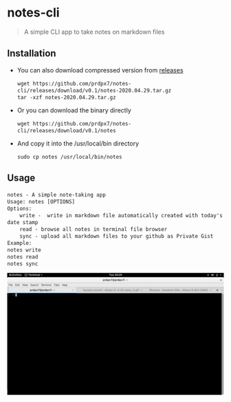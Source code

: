 # notes-cli
> A simple CLI app to take notes on markdown files

## Installation
* You can also download compressed version from [releases](https://github.com/prdpx7/notes-cli/releases)
    ```
    wget https://github.com/prdpx7/notes-cli/releases/download/v0.1/notes-2020.04.29.tar.gz
    tar -xzf notes-2020.04.29.tar.gz
    ```
* Or you can download the binary directly
    ```
    wget https://github.com/prdpx7/notes-cli/releases/download/v0.1/notes
    ```
* And copy it into the /usr/local/bin directory
    ```
    sudo cp notes /usr/local/bin/notes
    ```
## Usage
```
notes - A simple note-taking app
Usage: notes [OPTIONS]
Options:
	write -  write in markdown file automatically created with today's date stamp
	read - browse all notes in terminal file browser
	sync - upload all markdown files to your github as Private Gist
Example:
notes write
notes read
notes sync
```
<img src ="./notes_demo.gif">

